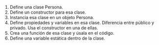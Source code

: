 1. Define una clase Persona.
2. Define un constructor para esa clase.
3. Instancia esa clase en un objeto Persona.
4. Define propiedades y variables en esa clase. Diferencia entre público y privado. Usa el constructor en una de ellas.
5. Crea una función de esa clase y úsala en el código.
6. Define una variable estática dentro de la clase.